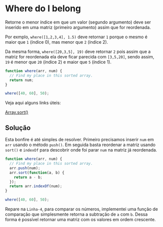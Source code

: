 # Where do I belong

Retorne o menor índice em que um valor (segundo argumento) deve ser inserido em uma matriz (primeiro argumento) assim que for reordenada.

Por exmplo, `where([1,2,3,4], 1.5)` deve retornar `1` porque o mesmo é maior que `1` (índice 0), mas menor que `2` (índice 2).

Da mesma forma, `where([20,3,5], 19)` deve retornar `2` pois assim que a matriz for reordenada ela deve ficar parecida com `[3,5,20]`, sendo assim, `19` é menor que `20` (índice 2) e maior que `5` (índice 1).

```js
function where(arr, num) {
  // Find my place in this sorted array.
  return num;
}

where([40, 60], 50);
```

Veja aqui alguns links úteis:

[Array.sort()](https://developer.mozilla.org/en-US/docs/Web/JavaScript/Reference/Global_Objects/Array/sort)

## Solução

Esta bonfire é até simples de resolver. Primeiro precisamos inserir `num` em `arr` usando o método `push()`. Em seguida basta reordenar a matriz usando `sort()` e `indexOf` para descobrir onde foi parar `num` na matriz já reordenada.

```js
function where(arr, num) {
  // Find my place in this sorted array.
  arr.push(num);
  arr.sort(function(a, b) {
    return a - b;
  });
  return arr.indexOf(num);
}

where([40, 60], 50);
```

Repare na `Linha-4`, para comparar os números, implementei uma função de comparação que simplesmente retorna a subtração de `a` com `b`. Dessa forma é possível retornar uma matriz com os valores em ordem crescente.
